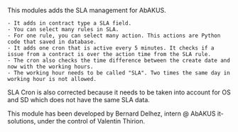 This modules adds the SLA management for AbAKUS.

    - It adds in contract type a SLA field.
    - You can select many rules in SLA.
    - For one rule, you can select many action. This actions are Python code that saved in database.
    - It adds one cron that is active every 5 minutes. It checks if a issue from a contract is over the action time from the SLA rule.
    - The cron also checks the time difference between the create date and now with the working hours.
    - The working hour needs to be called "SLA". Two times the same day in working hour is not allowed.
    
SLA Cron is also corrected because it needs to be taken into account for OS and SD which does not have the same SLA data.
    
This module has been developed by Bernard Delhez, intern @ AbAKUS it-solutions, under the control of Valentin Thirion.

